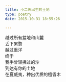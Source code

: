```yaml
---  
title: 小二传出生的土地  
type: poetry  
date: 2015-10-31 18:55:26  

---  
```

越过所有盆地和山麓    
丢下累赘    
越过重洋    
终于    
我手曾轻拂过的沙    
到达有你的土地    
在夏威夷，种出优质的檀香木